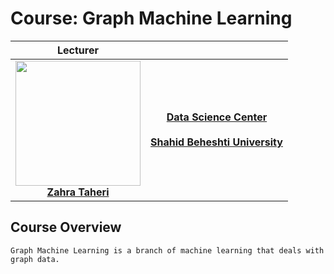 
# Course: Graph Machine Learning

|<b>Lecturer</b>    |   |
|:-:|:-:|
| <img src="https://raw.githubusercontent.com/zahta/graph_ml/main/img/zahra_taheri_1-modified.png?token=GHSAT0AAAAAAB5YXRYYHQUCSHY67RDR3PZ2Y64EHNQ"  width="200" height="200"> <br> <b>[Zahra Taheri](https://github.com/zahta)</b>   | **[Data Science Center](http://ds.sbu.ac.ir/)**  <br>  <br> **[Shahid Beheshti University](https://en.sbu.ac.ir/)**  |



## Course Overview
```
Graph Machine Learning is a branch of machine learning that deals with graph data.
```


